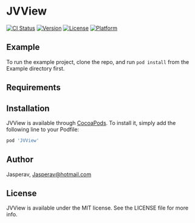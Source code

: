 # JVView

[![CI Status](https://img.shields.io/travis/Jasperav/JVView.svg?style=flat)](https://travis-ci.org/Jasperav/JVView)
[![Version](https://img.shields.io/cocoapods/v/JVView.svg?style=flat)](https://cocoapods.org/pods/JVView)
[![License](https://img.shields.io/cocoapods/l/JVView.svg?style=flat)](https://cocoapods.org/pods/JVView)
[![Platform](https://img.shields.io/cocoapods/p/JVView.svg?style=flat)](https://cocoapods.org/pods/JVView)

## Example

To run the example project, clone the repo, and run `pod install` from the Example directory first.

## Requirements

## Installation

JVView is available through [CocoaPods](https://cocoapods.org). To install
it, simply add the following line to your Podfile:

```ruby
pod 'JVView'
```

## Author

Jasperav, Jasperav@hotmail.com

## License

JVView is available under the MIT license. See the LICENSE file for more info.

